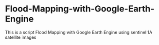 # Flood-Mapping-with-Google-Earth-Engine
This is a script Flood Mapping with Google Earth Engine using sentinel 1A satellite images
